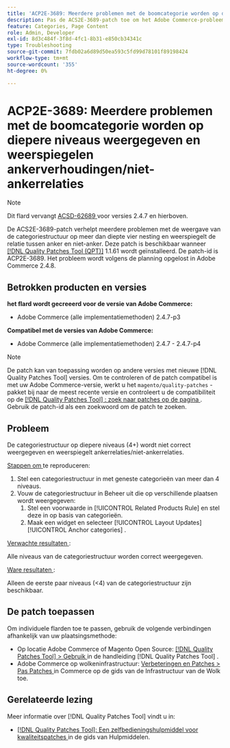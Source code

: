 ```yaml
---
title: 'ACP2E-3689: Meerdere problemen met de boomcategorie worden op diepere niveaus weergegeven en weerspiegelen ankerverhoudingen/niet-ankerrelaties'
description: Pas de ACS2E-3689-patch toe om het Adobe Commerce-probleem op te lossen met de vermelding van de categoriestructuur op meer dan diepte vier nesten en die ankerrelaties/niet-ankerrelaties weerspiegelt.
feature: Categories, Page Content
role: Admin, Developer
exl-id: 8d3c484f-3f8d-4fc1-8b31-e850cb34341c
type: Troubleshooting
source-git-commit: 7fdb02a6d89d50ea593c5fd99d78101f89198424
workflow-type: tm+mt
source-wordcount: '355'
ht-degree: 0%

---
```


# ACP2E-3689: Meerdere problemen met de boomcategorie worden op diepere niveaus weergegeven en weerspiegelen ankerverhoudingen/niet-ankerrelaties

>[!NOTE]
>
>Dit flard vervangt [ ACSD-62689 ](/help/tools/quality-patches-tool/patches-available-in-qpt/v1-1-57/acsd-62689-customer-add-categories-issue-related-product-rules-and-widgets.md) voor versies 2.4.7 en hierboven.

De ACS2E-3689-patch verhelpt meerdere problemen met de weergave van de categoriestructuur op meer dan diepte vier nesting en weerspiegelt de relatie tussen anker en niet-anker. Deze patch is beschikbaar wanneer [[!DNL Quality Patches Tool (QPT)]](/help/tools/quality-patches-tool/quality-patches-tool-to-self-serve-quality-patches.md) 1.1.61 wordt geïnstalleerd. De patch-id is ACP2E-3689. Het probleem wordt volgens de planning opgelost in Adobe Commerce 2.4.8.

## Betrokken producten en versies

**het flard wordt gecreeerd voor de versie van Adobe Commerce:**

* Adobe Commerce (alle implementatiemethoden) 2.4.7-p3

**Compatibel met de versies van Adobe Commerce:**

* Adobe Commerce (alle implementatiemethoden) 2.4.7 - 2.4.7-p4

>[!NOTE]
>
>De patch kan van toepassing worden op andere versies met nieuwe [!DNL Quality Patches Tool] versies. Om te controleren of de patch compatibel is met uw Adobe Commerce-versie, werkt u het `magento/quality-patches` -pakket bij naar de meest recente versie en controleert u de compatibiliteit op de [[!DNL Quality Patches Tool] : zoek naar patches op de pagina ](https://experienceleague.adobe.com/tools/commerce-quality-patches/index.html) . Gebruik de patch-id als een zoekwoord om de patch te zoeken.

## Probleem

De categoriestructuur op diepere niveaus (4+) wordt niet correct weergegeven en weerspiegelt ankerrelaties/niet-ankerrelaties.

<u> Stappen om </u> te reproduceren:

1. Stel een categoriestructuur in met geneste categorieën van meer dan 4 niveaus.
1. Vouw de categoriestructuur in Beheer uit die op verschillende plaatsen wordt weergegeven:
   1. Stel een voorwaarde in [!UICONTROL Related Products Rule] en stel deze in op basis van categorieën.
   1. Maak een widget en selecteer [!UICONTROL Layout Updates] [!UICONTROL Anchor categories] .

<u> Verwachte resultaten </u>:

Alle niveaus van de categoriestructuur worden correct weergegeven.

<u> Ware resultaten </u>:

Alleen de eerste paar niveaus (&lt;4) van de categoriestructuur zijn beschikbaar.

## De patch toepassen

Om individuele flarden toe te passen, gebruik de volgende verbindingen afhankelijk van uw plaatsingsmethode:

* Op locatie Adobe Commerce of Magento Open Source: [[!DNL Quality Patches Tool] > Gebruik ](/help/tools/quality-patches-tool/usage.md) in de handleiding [!DNL Quality Patches Tool] .
* Adobe Commerce op wolkeninfrastructuur: [ Verbeteringen en Patches > Pas Patches ](https://experienceleague.adobe.com/docs/commerce-cloud-service/user-guide/develop/upgrade/apply-patches.html) in Commerce op de gids van de Infrastructuur van de Wolk toe.

## Gerelateerde lezing

Meer informatie over [!DNL Quality Patches Tool] vindt u in:

* [[!DNL Quality Patches Tool]: Een zelfbedieningshulpmiddel voor kwaliteitspatches ](/help/tools/quality-patches-tool/quality-patches-tool-to-self-serve-quality-patches.md) in de gids van Hulpmiddelen.
